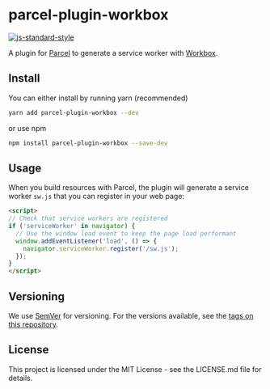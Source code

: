# parcel-plugin-workbox

[![js-standard-style][standard-image]][standard-url]

A plugin for [Parcel][parcel-url] to generate a service worker with [Workbox][workbox-url].

## Install

You can either install by running yarn (recommended)

```bash
yarn add parcel-plugin-workbox --dev
```

or use npm

```bash
npm install parcel-plugin-workbox --save-dev
```

## Usage

When you build resources with Parcel, the plugin will generate a service worker `sw.js` that you can register in your web page:

```html
<script>
// Check that service workers are registered
if ('serviceWorker' in navigator) {
  // Use the window load event to keep the page load performant
  window.addEventListener('load', () => {
    navigator.serviceWorker.register('/sw.js');
  });
}
</script>
```

## Versioning

We use [SemVer](http://semver.org/) for versioning. For the versions available, see the [tags on this repository](https://github.com/dahnielson/parcel-plugin-workbox/tags).

## License

This project is licensed under the MIT License - see the LICENSE.md file for details.

[standard-image]: https://img.shields.io/badge/code%20style-standard-brightgreen.svg
[standard-url]: https://github.com/standard/standard
[parcel-url]: https://parceljs.org
[workbox-url]: https://developers.google.com/web/tools/workbox/
